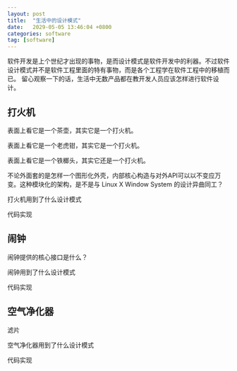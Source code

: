 ```yaml
---
layout: post
title:  "生活中的设计模式"
date:   2029-05-05 13:46:04 +0800
categories: software
tag: [software]
---
```

软件开发是上个世纪才出现的事物，是而设计模式是软件开发中的利器。不过软件设计模式并不是软件工程里面的特有事物，而是各个工程学在软件工程中的移植而已。
留心观察一下的话，生活中无数产品都在教开发人员应该怎样进行软件设计。

## 打火机

表面上看它是一个茶壶，其实它是一个打火机。

表面上看它是一个老虎钳，其实它是一个打火机。

表面上看它是一个铁榔头，其实它还是一个打火机。

不论外面套的是怎样一个图形化外壳，内部核心构造与对外API可以以不变应万变。这种模块化的架构，是不是与 Linux X Window System 的设计异曲同工？

打火机用到了什么设计模式

代码实现

## 闹钟

闹钟提供的核心接口是什么？

闹钟用到了什么设计模式

代码实现

## 空气净化器

滤片

空气净化器用到了什么设计模式

代码实现


<!-- more -->

